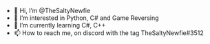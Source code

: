 - 👋 Hi, I’m @TheSaltyNewfie
- 👀 I’m interested in Python, C# and Game Reversing
- 🌱 I’m currently learning C#, C++
- 📫 How to reach me, on discord with the tag TheSaltyNewfie#3512

<!---
TheSaltyNewfie/TheSaltyNewfie is a ✨ special ✨ repository because its `README.md` (this file) appears on your GitHub profile.
You can click the Preview link to take a look at your changes.
--->
